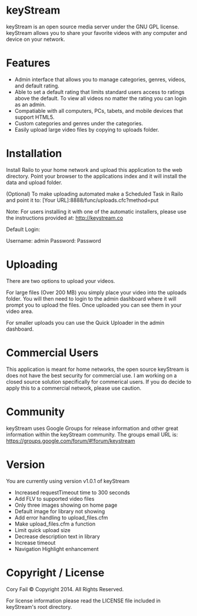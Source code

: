﻿<!---
This file is part of keyStream.

keyStream is free software: you can redistribute it and/or modify
it under the terms of the GNU General Public License as published by
the Free Software Foundation, either version 3 of the License, or
(at your option) any later version.

keyStream is distributed in the hope that it will be useful,
but WITHOUT ANY WARRANTY; without even the implied warranty of
MERCHANTABILITY or FITNESS FOR A PARTICULAR PURPOSE.  See the
GNU General Public License for more details.

You should have received a copy of the GNU General Public License
along with keyStream.  If not, see <http://www.gnu.org/licenses/>.
--->

keyStream
=========

keyStream is an open source media server under the GNU GPL license. keyStream allows you to share your favorite videos with any computer and device on your network.

Features
=========

- Admin interface that allows you to manage categories, genres, videos, and default rating.
- Able to set a default rating that limits standard users access to ratings above the default. To view all videos no matter the rating you can login as an admin.
- Compatiable with all computers, PCs, tabets, and mobile devices that support HTML5.
- Custom categories and genres under the categories.
- Easily upload large video files by copying to uploads folder.

Installation
=========

Install Railo to your home network and upload this application to the web directory. Point your browser to the applications index and it will install the data and upload folder.

(Optional) To make uploading automated make a Scheduled Task in Railo and point it to: [Your URL]:8888/func/uploads.cfc?method=put

Note: For users installing it with one of the automatic installers, please use the instructions provided at: http://keystream.co

Default Login:

Username: admin
Password: Password

Uploading
=========

There are two options to upload your videos. 

For large files (Over 200 MB) you simply place your video into the uploads folder. You will then need to login to the admin dashboard where it will prompt you to upload the files. Once uploaded you can see them in your video area.

For smaller uploads you can use the Quick Uploader in the admin dashboard.

Commercial Users
=========

This application is meant for home networks, the open source keyStream is does not have the best security for commercial use. I am working on a closed source solution specifically for commerical users. If you do decide to apply this to a commercial network, please use caution.

Community
=========

keyStream uses Google Groups for release information and other great information within the keyStream community. The groups email URL is: https://groups.google.com/forum/#!forum/keystream

Version
=========

You are currently using version v1.0.1 of keyStream

- Increased requestTimeout time to 300 seconds
- Add FLV to supported video files
- Only three images showing on home page 
- Default image for library not showing 
- Add error handling to upload_files.cfm 
- Make upload_files.cfm a function 
- Limit quick upload size 
- Decrease description text in library 
- Increase timeout 
- Navigation Highlight enhancement



Copyright / License
=========

Cory Fail © Copyright 2014. All Rights Reserved.

For license information please read the LICENSE file included in keyStream's root directory.